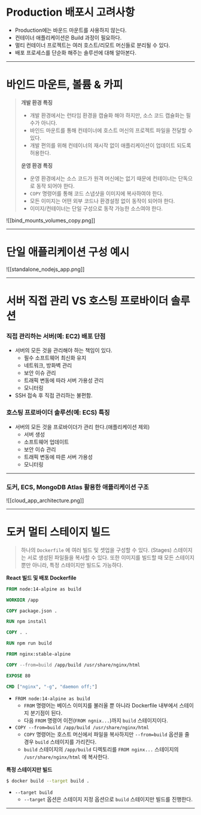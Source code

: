 # Production 배포시 고려사항

- Production에는 바운드 마운트를 사용하지 않는다.
- 컨테이너 애플리케이션은 Build 과정이 필요하다.
- 멀티 컨테이너 프로젝트는 여러 호스트/리모트 머신들로 분리될 수 있다.
- 배포 프로세스를 단순화 해주는 솔루션에 대해 알아본다.

---
# 바인드 마운트, 볼륨 & 카피

>**개발 환경 특징**
>- 개발 환경에서는 런타임 환경을 캡슐화 해야 하지만, 소스 코드 캡슐화는 필수가 아니다.
>- 바인드 마운트를 통해 컨테이너에 호스트 머신의 프로젝트 파일을 전달할 수 있다.
>- 개발 편의를 위해 컨테이너의 재시작 없이 애플리케이션이 업데이트 되도록 허용한다.
>
>**운영 환경 특징**
>- 운영 환경에서는 소스 코드가 원격 머신에는 없기 때문에 컨테이너는 단독으로 동작 되어야 한다.
>- `COPY` 명령어를 통해 코드 스냅샷을 이미지에 복사하여야 한다.
>- 모든 이미지는 어떤 외부 코드나 환경설정 없이 동작이 되어야 한다.
>- 이미지/컨테이너는 단일 구성으로 동작 가능한 소스여야 한다.

![[bind_mounts_volumes_copy.png]]

---
# 단일 애플리케이션 구성 예시

![[standalone_nodejs_app.png]]

---
# 서버 직접 관리 VS 호스팅 프로바이더 솔루션

### 직접 관리하는 서버(예: EC2) 배포 단점
- 서버의 모든 것을 관리해야 하는 책임이 있다.
	- 필수 소프트웨어 최신화 유지
	- 네트워크, 방화벽 관리
	- 보안 이슈 관리
	- 트래픽 변동에 따라 서버 가용성 관리
	- 모니터링
- SSH 접속 후 직접 관리하는 불편함.

### 호스팅 프로바이더 솔루션(예: ECS) 특징
- 서버의 모든 것을 프로바이더가 관리 한다.(애플리케이션 제외)
	- 서버 생성
	- 소프트웨어 업데이트
	- 보안 이슈 관리
	- 트래픽 변동에 따른 서버 가용성
	- 모니터링

---
### 도커, ECS, MongoDB Atlas 활용한 애플리케이션 구조

![[cloud_app_architecture.png]]

---
# 도커 멀티 스테이지 빌드

>하나의 `Dockerfile` 에 여러 빌드 및 셋업을 구성할 수 있다. (Stages)
>스테이지는 서로 생성된 파일들을 복사할 수 있다.
>또한 이미지를 빌드할 때 모든 스테이지 뿐만 아니라, 특정 스테이지만 빌드도 가능하다.

**React 빌드 및 배포 Dockerfile**
```dockerfile
FROM node:14-alpine as build

WORKDIR /app

COPY package.json .

RUN npm install

COPY . .

RUN npm run build

FROM nginx:stable-alpine

COPY --from=build /app/build /usr/share/nginx/html

EXPOSE 80

CMD ["nginx", "-g", "daemon off;"]
```
- `FROM node:14-alpine as build`
	- `FROM` 명령어는 베이스 이미지를 불러올 뿐 아니라 Dockerfile 내부에서 스테이지 분기점이 된다.
	- 다음 `FROM` 명령어 이전(`FROM ngnix...`)까지 `build` 스테이지이다.
- `COPY --from=build /app/build /usr/share/nginx/html`
	- `COPY` 명령어는 호스트 머신에서 파일을 복사하지만 `--from=build` 옵션을 줄 경우 `build` 스테이지를 가리킨다.
	- `build` 스테이지의 `/app/build` 디렉토리를 `FROM nginx...` 스테이지의 `/usr/share/nginx/html` 에 복사한다.

**특정 스테이지만 빌드**
```bash
$ docker build --target build .
```
- `--target build`
	- `--target` 옵션은 스테이지 지정 옵션으로 `build` 스테이지만 빌드를 진행한다.

---
